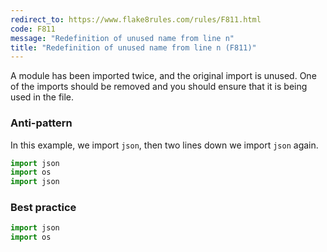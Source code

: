 ```yaml
---
redirect_to: https://www.flake8rules.com/rules/F811.html
code: F811
message: "Redefinition of unused name from line n"
title: "Redefinition of unused name from line n (F811)"
---
```


A module has been imported twice, and the original import is unused. One of the imports should be removed and you should ensure that it is being used in the file.

### Anti-pattern

In this example, we import `json`, then two lines down we import `json` again.

```python
import json
import os
import json
```

### Best practice

```python
import json
import os
```
